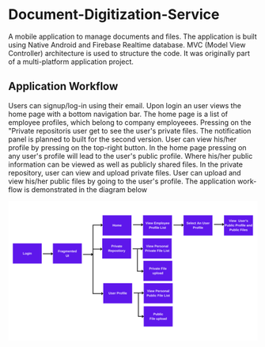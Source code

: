 # Document-Digitization-Service

A mobile application to manage documents and files. The application is built using Native Android and Firebase Realtime database. MVC (Model View Controller) architecture is used to structure the code. It was originally part of a multi-platform application project.

## **Application Workflow**<br />
Users can signup/log-in using their email. Upon login an user views the home page with a bottom navigation bar. The home page is a list of employee profiles, which belong to company employeees. Pressing on the "Private repositoris user get to see the user's private files. The notification panel is planned to built for the second version. User can view his/her profile by pressing on the top-right button. In the home page pressing on any user's profile will lead to the user's public profile. Where his/her public information can be viewed as well as publicly shared files. In the private repository, user can view and upload private files. User can upload and view his/her public files by going to the user's profile. The application work-flow is demonstrated in the diagram below

<img alt="Alt text" src="app_workflow.png">
